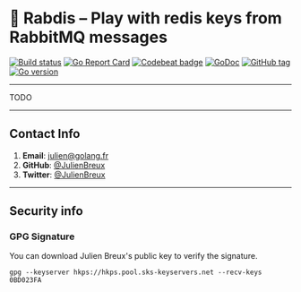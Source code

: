 # 🐰 Rabdis – Play with redis keys from RabbitMQ messages

[![Build status](https://github.com/julienbreux/rabdis/workflows/Builds%20and%20tests%20Go/badge.svg)](https://github.com/JulienBreux/rabdis/actions)
[![Go Report Card](https://goreportcard.com/badge/github.com/JulienBreux/rabdis)](https://goreportcard.com/report/github.com/JulienBreux/rabdis)
[![Codebeat badge](https://codebeat.co/badges/092125d9-0d0a-4fdf-a535-281bdfde0a65)](https://codebeat.co/projects/github-com-julienbreux-rabdis-main)
[![GoDoc](https://godoc.org/github.com/JulienBreux/rabdis?status.svg)](http://godoc.org/github.com/JulienBreux/rabdis)
[![GitHub tag](https://img.shields.io/github/tag/JulienBreux/rabdis.svg)](Tag)
[![Go version](https://img.shields.io/badge/go-v1.15-blue)](https://golang.org/dl/#stable)

---

TODO

---

## Contact Info

1. **Email**:   julien@golang.fr
2. **GitHub**:  [@JulienBreux](https://github.com/JulienBreux)
3. **Twitter**: [@JulienBreux](https://twitter.com/JulienBreux)

---

## Security info

### GPG Signature

You can download Julien Breux's public key to verify the signature.

    gpg --keyserver hkps://hkps.pool.sks-keyservers.net --recv-keys 0BD023FA
